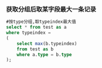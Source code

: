 ### 获取分组后取某字段最大一条记录
```sql
#按type分组,取typeindex最大值
select * from test as a 
where typeindex = 
(
    select max(b.typeindex) 
    from test as b 
    where a.type = b.type 
);
```